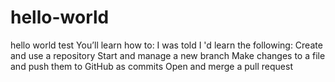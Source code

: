 # hello-world
hello world test
You’ll learn how to:
I was told I 'd learn the following:
Create and use a repository
Start and manage a new branch
Make changes to a file and push them to GitHub as commits
Open and merge a pull request
